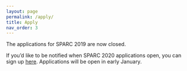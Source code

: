 ```yaml
---
layout: page
permalink: /apply/
title: Apply
nav_order: 3
---
```


The applications for SPARC 2019 are now closed.

If you’d like to be notified when SPARC 2020 applications open, you can sign up [here](https://forms.gle/bjGsV98MAuga799s6). Applications will be open in early January.
